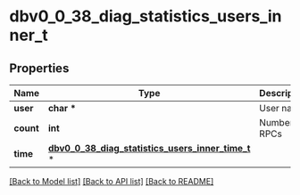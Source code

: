 # dbv0_0_38_diag_statistics_users_inner_t

## Properties
Name | Type | Description | Notes
------------ | ------------- | ------------- | -------------
**user** | **char \*** | User name | [optional] 
**count** | **int** | Number of RPCs | [optional] 
**time** | [**dbv0_0_38_diag_statistics_users_inner_time_t**](dbv0_0_38_diag_statistics_users_inner_time.md) \* |  | [optional] 

[[Back to Model list]](../README.md#documentation-for-models) [[Back to API list]](../README.md#documentation-for-api-endpoints) [[Back to README]](../README.md)



